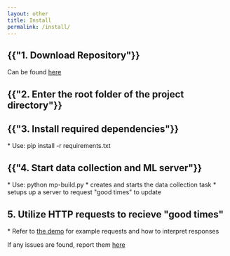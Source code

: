 ```yaml
---
layout: other
title: Install
permalink: /install/
---
```


<h2>{{"1. Download Repository"}}</h2>
<p>Can be found <a href="https://github.com/CPSECapstone/MicroPoly">here</a></p>

<h2>{{"2. Enter the root folder of the project directory"}}</h2>

<h2>{{"3. Install required dependencies"}}</h2>
* Use: pip install -r requirements.txt

<h2>{{"4. Start data collection and ML server"}}</h2>
* Use: python mp-build.py
    * creates and starts the data collection task
    * setups up a server to request "good times" to update

<h2>5. Utilize HTTP requests to recieve "good times"</h2>
* Refer to <a href="/MicroPolyPages/demo/">the demo</a> for example requests and how to interpret responses

<p>If any issues are found, report them <a href="/MicroPolyPages/contact_issue_reporting/">here</a></p>